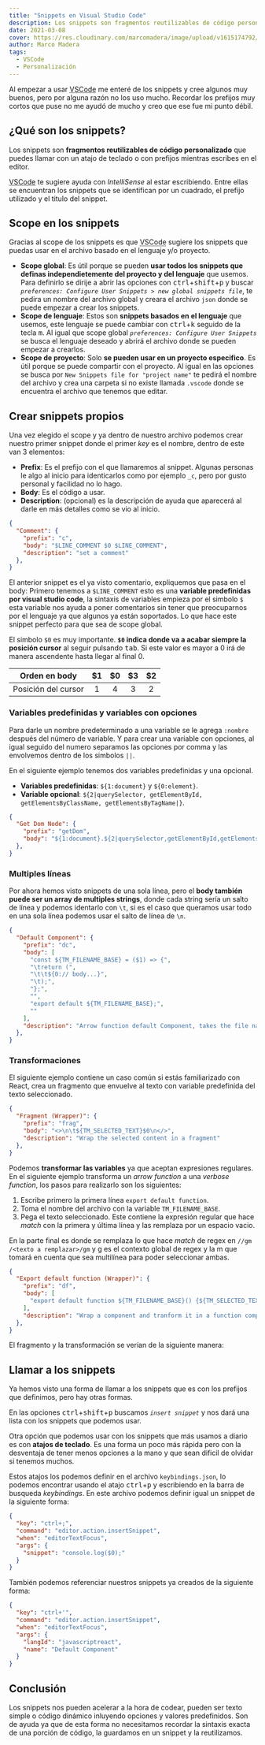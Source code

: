 ```yaml
---
title: "Snippets en Visual Studio Code"
description: Los snippets son fragmentos reutilizables de código personalizado que puedes llamar con un atajo de teclado o con prefijos.
date: 2021-03-08
cover: https://res.cloudinary.com/marcomadera/image/upload/v1615174792/Blog/Code%20Snippets%20en%20VSCode/Vscode_Logo_kw0vrw.png
author: Marco Madera
tags:
  - VSCode
  - Personalización
---
```


Al empezar a usar <abbr title="Visual Studio Code">VSCode</abbr> me enteré de los snippets y cree algunos muy buenos, pero por alguna razón no los uso mucho. Recordar los prefijos muy cortos que puse no me ayudó de mucho y creo que ese fue mi punto débil.

## ¿Qué son los snippets?

Los snippets son **fragmentos reutilizables de código personalizado** que puedes llamar con un atajo de teclado o con prefijos mientras escribes en el editor.

<videogif title="Snippet general" src="https://res.cloudinary.com/marcomadera/video/upload/c_scale,w_650/v1615173210/Blog/Code%20Snippets%20en%20VSCode/generalSnippet_peoxlp.mp4"/>

<abbr title="Visual Studio Code">VSCode</abbr> te sugiere ayuda con *IntelliSense* al estar escribiendo. Entre ellas se encuentran los snippets que se identifican por un cuadrado, el prefijo utilizado y el titulo del snippet.

## Scope en los snippets

Gracias al scope de los snippets es que <abbr title="Visual Studio Code">VSCode</abbr> sugiere los snippets que puedas usar en el archivo basado en el lenguaje y/o proyecto.

- **Scope global**: Es útil porque se pueden **usar todos los snippets que definas independietemente del proyecto y del lenguaje** que usemos. Para definirlo se dirije a abrir las opciones con <kbd>ctrl</kbd>+<kbd>shift</kbd>+<kbd>p</kbd> y buscar *`preferences: Configure User Snippets > new global snippets file`*, te pedira un nombre del archivo global y creara el archivo `json` donde se puede empezar a crear los snippets.
- **Scope de lenguaje**: Estos son **snippets basados en el lenguaje** que usemos, este lenguaje se puede cambiar con <kbd>ctrl</kbd>+<kbd>k</kbd> seguido de la tecla <kbd>m</kbd>. Al igual que scope global *`preferences: Configure User Snippets`* se busca el lenguaje deseado y abrirá el archivo donde se pueden empezar a crearlos.
- **Scope de proyecto**: Solo **se pueden usar en un proyecto especifico**. Es útil porque se puede compartir con el proyecto. Al igual en las opciones se busca por `New Snippets file for "project name"` te pedirá el nombre del archivo y crea una carpeta si no existe llamada `.vscode` donde se encuentra el archivo que tenemos que editar.

## Crear snippets propios

Una vez elegido el scope y ya dentro de nuestro archivo podemos crear nuestro primer snippet donde el primer *key* es el nombre, dentro de este van 3 elementos:

- **Prefix**: Es el prefijo con el que llamaremos al snippet. Algunas personas le algo al inicio para identicarlos como por ejemplo `_c`, pero por gusto personal y facilidad no lo hago.
- **Body**: Es el código a usar.
- **Description**: (opcional) es la descripción de ayuda que aparecerá al darle en más detalles como se vio al inicio.

```json
{
  "Comment": {
    "prefix": "c",
    "body": "$LINE_COMMENT $0 $LINE_COMMENT",
    "description": "set a comment"
  },
}
```

El anterior snippet es el ya visto comentario, expliquemos que pasa en el body: Primero tenemos a `$LINE_COMMENT` esto es una **variable predefinidas por visual studio code**, la sintaxis de variables empieza por el simbolo `$` esta variable nos ayuda a poner comentarios sin tener que preocuparnos por el lenguaje ya que algunos ya están soportados. Lo que hace este snippet perfecto para que sea de scope global.

El simbolo `$0` es muy importante. **`$0` indica donde va a acabar siempre la posición cursor** al seguir pulsando <kbd>tab</kbd>. Si este valor es mayor a 0 irá de manera ascendente hasta llegar al final 0.

|   Orden en body   | $1 | $0 | $3 | $2 |
|:-----------------:|:--:|:--:|:--:|:--:|
|Posición del cursor| 1  | 4  | 3  | 2  |

### Variables predefinidas y variables con opciones

Para darle un nombre predeterminado a una variable se le agrega `:nombre` después del número de variable. Y para crear una variable con opciones, al igual seguido del numero separamos las opciones por comma y las envolvemos dentro de los simbolos `||`.

En el siguiente ejemplo tenemos dos variables predefinidas y una opcional.

- **Variables predefinidas**: `${1:document}` y `${0:element}`.
- **Variable opcional**: `${2|querySelector, getElementById, getElementsByClassName, getElementsByTagName|}`.

```json
{
  "Get Dom Node": {
    "prefix": "getDom",
    "body": "${1:document}.${2|querySelector,getElementById,getElementsByClassName,getElementsByTagName|}(\"${0:element}\");"
  },
}
```

<videogif title="Snippet de opciones" src="https://res.cloudinary.com/marcomadera/video/upload/c_scale,w_650/v1615170791/Blog/Code%20Snippets%20en%20VSCode/snippe-GetDom_u0ywz8.mp4"/>

### Multiples líneas

Por ahora hemos visto snippets de una sola línea, pero el **body también puede ser un array de multiples strings**, donde cada string sería un salto de línea y podemos identarlo con `\t`, si es el caso que queramos usar todo en una sola línea podemos usar el salto de línea de `\n`.

<videogif title="Snippet de transformación" src="https://res.cloudinary.com/marcomadera/video/upload/f_auto,c_limit,w_650,q_100/v1614922303/Blog/Code%20Snippets%20en%20VSCode/2021-03-04_23-25-01_fqurrx.mp4"/>

```json
{
  "Default Component": {
    "prefix": "dc",
    "body": [
      "const ${TM_FILENAME_BASE} = ($1) => {",
      "\treturn (",
      "\t\t${0:// body...}",
      "\t);",
      "};",
      "",
      "export default ${TM_FILENAME_BASE};",
      ""
    ],
    "description": "Arrow function default Component, takes the file name"
  },
}
```

### Transformaciones

El siguiente ejemplo contiene un caso común si estás familiarizado con React, crea un fragmento que envuelve al texto con variable predefinida del texto seleccionado.

```json
{
  "Fragment (Wrapper)": {
    "prefix": "frag",
    "body": "<>\n\t${TM_SELECTED_TEXT}$0\n</>",
    "description": "Wrap the selected content in a fragment"
  },
}
```

Podemos **transformar las variables** ya que aceptan expresiones regulares. En el siguiente ejemplo transforma un *arrow function* a una *verbose function*, los pasos para realizarlo son los siguientes:

1. Escribe primero la primera línea `export default function`.
2. Toma el nombre del archivo con la variable `TM_FILENAME_BASE`.
3. Pega el texto seleccionado. Este contiene la expresión regular que hace *match* con la primera y última línea y las remplaza por un espacio vacio.

En la parte final es donde se remplaza lo que hace *match* de regex en `//gm` `/<texto a remplazar>/gm` y g es el contexto global de regex y la m que tomará en cuenta que sea multilínea para poder seleccionar ambas.

```json
{
  "Export default function (Wrapper)": {
    "prefix": "df",
    "body": [
      "export default function ${TM_FILENAME_BASE}() {${TM_SELECTED_TEXT/^(?:(?<![\f\n\r])(?:.*))(?=[\f\n\r])|^.*(?![\f\n\r])$//gm}"
    ],
    "description": "Wrap a component and tranform it in a function component"
  },
}
```

El fragmento y la transformación se verían de la siguiente manera:

<videogif title="Snippet de opciones" src="https://res.cloudinary.com/marcomadera/video/upload/c_scale,w_650/v1615182704/Blog/Code%20Snippets%20en%20VSCode/defaultFunctionFragment_uevits.mp4"/>

## Llamar a los snippets

Ya hemos visto una forma de llamar a los snippets que es con los prefijos que definimos, pero hay otras formas.

En las opciones <kbd>ctrl</kbd>+<kbd>shift</kbd>+<kbd>p</kbd> buscamos *`insert snippet`* y nos dará una lista con los snippets que podemos usar.

Otra opción que podemos usar con los snippets que más usamos a diario es con **atajos de teclado**. Es una forma un poco más rápida pero con la desventaja de tener menos opciones a la mano y que sean dificil de olvidar si tenemos muchos.

Estos atajos los podemos definir en el archivo `keybindings.json`, lo podemos encontrar usando el atajo <kbd>ctrl</kbd>+<kbd>p</kbd> y escribiendo en la barra de busqueda *keybindings*. En este archivo podemos definir igual un snippet de la siguiente forma:

```json
{
  "key": "ctrl+;",
  "command": "editor.action.insertSnippet",
  "when": "editorTextFocus",
  "args": {
    "snippet": "console.log($0);"
  }
}
```

También podemos referenciar nuestros snippets ya creados de la siguiente forma:

```json
{
  "key": "ctrl+'",
  "command": "editor.action.insertSnippet",
  "when": "editorTextFocus",
  "args": {
    "langId": "javascriptreact",
    "name": "Default Component"
  }
}
```

## Conclusión

Los snippets nos pueden acelerar a la hora de codear, pueden ser texto simple o código dinámico inluyendo opciones y valores predefinidos. Son de ayuda ya que de esta forma no necesitamos recordar la sintaxis exacta de una porción de código, la guardamos en un snippet y la reutilizamos.
